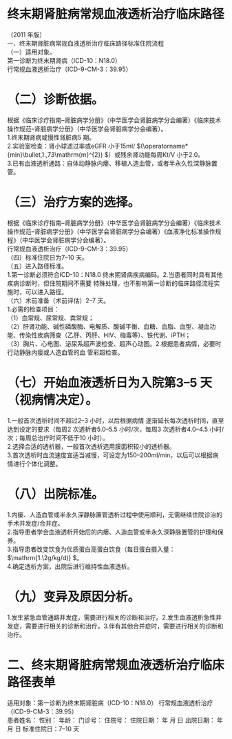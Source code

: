 # 终末期肾脏病常规血液透析治疗临床路径  
（2011 年版）  
一、终末期肾脏病常规血液透析治疗临床路径标准住院流程  
（一）适用对象。  
第一诊断为终末期肾病（ICD-10：N18.0）  
行常规血液透析治疗（ICD-9-CM-3：39.95）  
# （二）诊断依据。  
根据《临床诊疗指南–肾脏病学分册》（中华医学会肾脏病学分会编著）《临床技术操作规范–肾脏病学分册》（中华医学会肾脏病学分会编著）。  
1.终末期肾病或慢性肾脏病5 期。  
2.实验室检查：肾小球滤过率或eGFR 小于15ml/ $(\operatorname*{min}\bullet\,1.\,73\mathrm{m}^{2}) $）或残余肾功能每周Kt/V 小于2.0。  
3.已有血液透析通路：自体动静脉内瘘、移植人造血管，或者半永久性深静脉置管。  
# （三）治疗方案的选择。  
根据《临床诊疗指南–肾脏病学分册》（中华医学会肾脏病学分会编著）《临床技术操作规范–肾脏病学分册》（中华医学会肾脏病学分会编著）《血液净化标准操作规程》（中华医学会肾脏病学分会编著）。  
行常规血液透析治疗（ICD-9-CM-3：39.95）  
（四）标准住院日为7–10 天。  
（五）进入路径标准。  
1.第一诊断必须符合ICD-10：N18.0 终末期肾病疾病编码。2.当患者同时具有其他疾病诊断时，但住院期间不需要 特殊处理，也不影响第一诊断的临床路径流程实施时，可以进入路径。  
（六）术前准备（术前评估）2–7 天。  
1.必需的检查项目：  
（1）血常规、尿常规、粪常规；  
（2）肝肾功能、碱性磷酸酶、电解质、酸碱平衡、血糖、血脂、血型、凝血功能、传染性疾病筛查（乙肝、丙肝、HIV、梅毒等）、铁代谢、iPTH；  
（3）胸片、心电图、泌尿系超声波检查、超声心动图。2.根据患者病情，必要时行动静脉内瘘或人造血管的血 管彩超检查。  
# （七）开始血液透析日为入院第3–5 天（视病情决定）。  
1.一般首次透析时间不超过2–3 小时，以后根据病情 逐渐延长每次透析时间，直至达到设定的要求（每周2 次透析者5.0–5.5 小时/次，每周3 次透析者4.0–4.5 小时/次；每周总治疗时间不低于10 小时）。  
2.选择合适的透析器，一般首次透析选用膜面积较小的透析器。  
3.首次透析时血流速度宜适当减慢，可设定为150–200ml/min，以后可以根据病情进行个体化调整。  
# （八）出院标准。  
1.内瘘、人造血管或半永久深静脉置管透析过程中使用顺利，无需继续住院诊治的手术并发症/合并症。  
2.指导患者学会血液透析开始后的内瘘、人造血管或半永久深静脉置管的护理和保养。  
3.指导患者改变饮食为优质蛋白高蛋白饮食（每日蛋白摄入量： $\mathrm{1.\2g/kg/d)} $。  
4.确定透析方案，出院后进行维持性血液透析。  
# （九）变异及原因分析。  
1.发生紧急血管通路并发症，需要进行相关的诊断和治疗。2.发生血液透析急性并发症，需要进行相关的诊断和治疗。3.伴有其他合并症时，需要进行相关的诊断和治疗。  
# 二、终末期肾脏病常规血液透析治疗临床路径表单  
适用对象：第一诊断为终末期肾脏病（ICD-10：N18.0） 行常规血液透析治疗（ICD-9-CM-3：39.95）  
患者姓名：         性别：      年龄：       门诊号：        住院号：           住院日期：     年   月   日   出院日期：     年   月   日   标准住院日：7–10 天  
